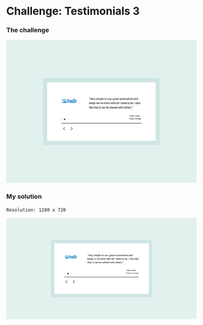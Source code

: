 # Challenge: Testimonials 3

### The challenge

![](./design/desired-design.png)

### My solution

`Resolution: 1280 x 720`

![](./design/my-design.png)
